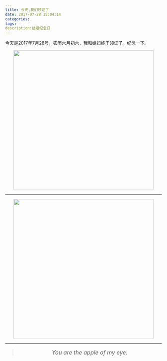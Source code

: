 ```yaml
---
title: 今天,我们领证了
date: 2017-07-28 15:04:14
categories:
tags:
description:结婚纪念日
---
```

今天是2017年7月28号，农历六月初六，我和媳妇终于领证了。纪念一下。
<div style="text-align:center;">
    <img src="/img/marry-card2.jpg" width="450px" />
    <hr>
    <img src="/img/marry-card.jpg" width="450px" />
</div>  

------------------------  


> <p style="text-align:center;font-size:18px;"><i>You are the apple of my eye.</i></p>